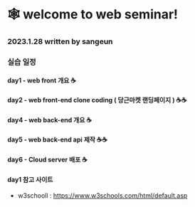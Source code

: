 
# 🕸 welcome to web seminar!

### 2023.1.28 written by sangeun


### 실습 일정

#### day1 - web front 개요 ☕️
#### day2 - web front-end clone coding ( 당근마켓 랜딩페이지 ) ☕️☕️
#### day4 - web back-end 개요 ☕️
#### day5 - web back-end api 제작 ☕️☕️
#### day6 - Cloud server 배포 ☕️

#### day1 참고 사이트

- w3schooll : https://www.w3schools.com/html/default.asp

